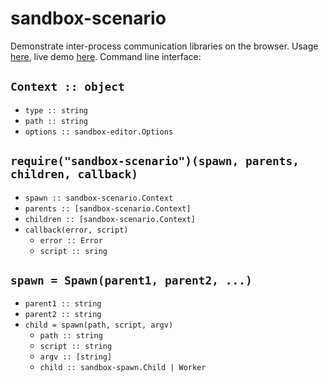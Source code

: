 # sandbox-scenario

Demonstrate inter-process communication libraries on the browser.
Usage [here](/demo), live demo [here](https://cdn.rawgit.com/lachrist/sandbox-scenario/9940fb2a/demo/index.html).
Command line interface:

## `Context :: object`

* `type :: string`
* `path :: string`
* `options :: sandbox-editor.Options`

## `require("sandbox-scenario")(spawn, parents, children, callback)`

* `spawn :: sandbox-scenario.Context`
* `parents :: [sandbox-scenario.Context]`
* `children :: [sandbox-scenario.Context]`
* `callback(error, script)`
  * `error :: Error`
  * `script :: sring`

## `spawn = Spawn(parent1, parent2, ...)`

* `parent1 :: string`
* `parent2 :: string`
* `child = spawn(path, script, argv)`
  * `path :: string`
  * `script :: string`
  * `argv :: [string]`
  * `child :: sandbox-spawn.Child | Worker`
